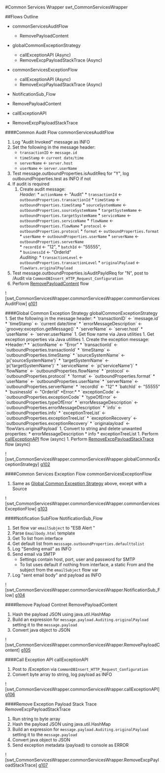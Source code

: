 #Common Services Wrapper
    swt_CommonServicesWrapper
    
##Flows Outline
   * commonServicesAuditFlow
      * RemovePayloadContent
      
   * globalCommonExceptionStrategy
      * callExceptionAPI (Async)
      * RemoveExcpPayloadStackTrace (Async)
   
   * commonServicesExceptionFlow
      * callExceptionAPI (Async)
      * RemoveExcpPayloadStackTrace (Async)

   * NotificationSub_Flow
   
   * RemovePayloadContent
   
   * callExceptionAPI
   
   * RemoveExcpPayloadStackTrace
   
####Common Audit Flow
   commonServicesAuditFlow
       
   1. Log "Audit Invoked" message as INFO
   1. Set the following in the message header:
      * `transactionID` <- `message.id`
      * `timeStamp` <- `current date/time`
      * `serverName` <- `server.host`
      * `userName` <- `server.userName`
   1. Test message.outboundProperties.isAuditReq for "Y", log outboundProperties.test as INFO if not
   1. If audit is required
      1. Create audit message:  
            *Header:*
	 * `actionName` <- "Audit"
	 * `transactionId` <- `outboundProperties.transactionId`
	 * `timeStamp` <- `outboundProperties.timeStamp`
	 * `sourceSystemName` <- `outboundProperties.sourceSystemName`
	 * `targetSystemName` <- `outboundProperties.targetSystemName`
	 * `serviceName` <- `outboundProperties.serviceName`
	 * `flowName` <- `outboundProperties.flowName`
	 * `protocol` <- `outboundProperties.protocol`
	 * `format` <- `outboundProperties.format`				
	 * `userName` <- `outboundProperties.userName`
	 * `serverName` <- `outboundProperties.serverName`								
	 * `recordId` <- "12",
	 * `batchId` <- "55555",  						
	 * `businessId` <- "OrderId"  
   	    *Auditing:*
	 * `transactionLevel` <- `outboundProperties.transactionLevel`
	 * `originalPayload` <- `flowVars.originalPayload`
   1. Test message.outboundProperties.isAuditPayldReq for "N", post to /Audit via `CommonDBInsert_HTTP_Request_Configuration`
   1. Perform <A href="#RemovePayloadContent">RemovePayloadContent</A> flow

![swt_CommonServicesWrapper.commonServicesWrapper.commonServicesAuditFlow] [g101]

<A name="#Global-Common-Exception-Strategy">
####Global Common Exception Strategy</A>
    globalCommonExceptionStrategy
   1. Set the following in the message header:
      * `transactionID` <- `message.id`
      * `timeStamp` <- `current date/time`
      * `errorMessageDescription` <- `groovey:exception.getMessage()`
      * `serverName` <- `server.host`
      * `userName` <- `server.userName`
   1. Get flow name via Java utilities
   1. Get exception properties via Java utilities
   1. Create the exception message:  
      *Header:*
      * `actionName` <- "Error"
      * `transactionId` <- `outboundProperties.transactionId`
      * `timeStamp` <- `outboundProperties.timeStamp`
      * `sourceSystemName` <- `p('sourceSystemName')`
      * `targetSystemName` <- `p('targetSystemName')`
      * `serviceName` <- `p('serviceName')`
      * `flowName` <- `outboundProperties.flowName`
      * `protocol` <- `outboundProperties.protocol`
      * `format` <- `outboundProperties.format`
      * `userName` <- `outboundProperties.userName`
      * `serverName` <- `outboundProperties.serverName`
      * `recordId` <- "12"
      * `batchId` <- "55555"
      * `businessId` <- "OrderId"  
	*Error:*
      * `exceptionCode` <- `outboundProperties.exceptionCode`
      * `typeOfError` <- `outboundProperties.typeOfError`
      * `errorMessageDescription` <- `outboundProperties.errorMessageDescription`
      * `info` <- `outboundProperties.info`
      * `exceptionTreeList` <- `outboundProperties.exceptionTreeList`
      * `exceptionRecovery` <- `outboundProperties.exceptionRecovery`
      * `originalayload` <- `flowVars.originalPayload`
   1. Convert to string and delete unwanted properties:
      * errorMessageDescription
      * info
      * exceptionTreeList
   1. Perform <A href="#callExceptionAPI">callExceptionAPI</A> flow (async)
   1. Perform <A href="#RemoveExcpPayloadStackTrace">RemoveExcpPayloadStackTrace</A> flow (async)

![swt_CommonServicesWrapper.commonServicesWrapper.globalCommonExceptionStrategy] [g102]

####Common Services Exception Flow
    commonServicesExceptionFlow
   1. Same as <A href="#Global-Common-Exception-Strategy">Global Common Exception Strategy</A> above, except with a Source

![swt_CommonServicesWrapper.commonServicesWrapper.commonServicesExceptionFlow] [g103]

####Notification SubFlow
    NotificationSub_Flow
   1. Set flow var `emailSubject` to "ESB Alert <serverName><serviceName><flowName>"
   1. Parse `Emailbody.html` template
   1. Get To list from interface
   1. Get default list from `messsage.outboundProperties.defaulttolist`
   1. Log "Sending email" as INFO
   1. Send email via SMTP
      * Settings contain host, port, user and password for SMTP
      * To list uses default if nothing from interface, a static From and the subject from the `emailSubject` flow var
   1. Log "sent email body" and payload as INFO

![swt_CommonServicesWrapper.commonServicesWrapper.NotificationSub_Flow] [g104]

####Remove Payload Contnet
    RemovePayloadContent
   1. Hash the payload JSON using java.util.HashMap
   1. Build an expression for `message.payload.Auditing.originalPayload` setting it to the `message.payload`
   1. Convert java object to JSON

![swt_CommonServicesWrapper.commonServicesWrapper.RemovePayloadContent] [g105]

####Call Exception API
    callExceptionAPI
   1. Post to /Exception via `CommonDBInsert_HTTP_Request_Configuration`
   1. Convert byte array to string, log payload as INFO

![swt_CommonServicesWrapper.commonServicesWrapper.callExceptionAPI] [g106]

####Remove Exception Payload Stack Trace
    RemoveExcpPayloadStackTrace
   1. Run string to byte array
   1. Hash the payload JSON using java.util.HashMap
   1. Build an expression for `message.payload.Auditing.originalPayload` setting it to the `message.payload`
   1. Convert java object to JSON
   1. Send exception metadata (payload) to console as ERROR

![swt_CommonServicesWrapper.commonServicesWrapper.RemoveExcpPayloadStackTrace] [g107]
   
[g101]: ./assets/swt_CommonServicesWrapper.commonServicesWrapper.commonServicesAuditFlow.png
[g102]: ./assets/swt_CommonServicesWrapper.commonServicesWrapper.globalCommonExceptionStrategy.png
[g103]: ./assets/swt_CommonServicesWrapper.commonServicesWrapper.commonServicesExceptionFlow.png
[g104]: ./assets/swt_CommonServicesWrapper.commonServicesWrapper.NotificationSub_Flow.png
[g105]: ./assets/swt_CommonServicesWrapper.commonServicesWrapper.RemovePayloadContent.png
[g106]: ./assets/swt_CommonServicesWrapper.commonServicesWrapper.callExceptionAPI.png
[g107]: ./assets/swt_CommonServicesWrapper.commonServicesWrapper.RemoveExcpPayloadStackTrace
